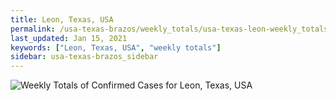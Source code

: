 ```yaml
---
title: Leon, Texas, USA
permalink: /usa-texas-brazos/weekly_totals/usa-texas-leon-weekly_totals.html
last_updated: Jan 15, 2021
keywords: ["Leon, Texas, USA", "weekly totals"]
sidebar: usa-texas-brazos_sidebar
---
```


![Weekly Totals of Confirmed Cases for Leon, Texas, USA](/covid_tracker/images/graphs/usa-texas-leon-weekly_totals_graph.png)
